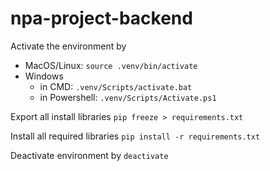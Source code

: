 # npa-project-backend

Activate the environment by
- MacOS/Linux: ```source .venv/bin/activate```
- Windows
  - in CMD: ```.venv/Scripts/activate.bat```
  - in Powershell: ```.venv/Scripts/Activate.ps1```

Export all install libraries ```pip freeze > requirements.txt```

Install all required libraries ```pip install -r requirements.txt```

Deactivate environment by ```deactivate```
